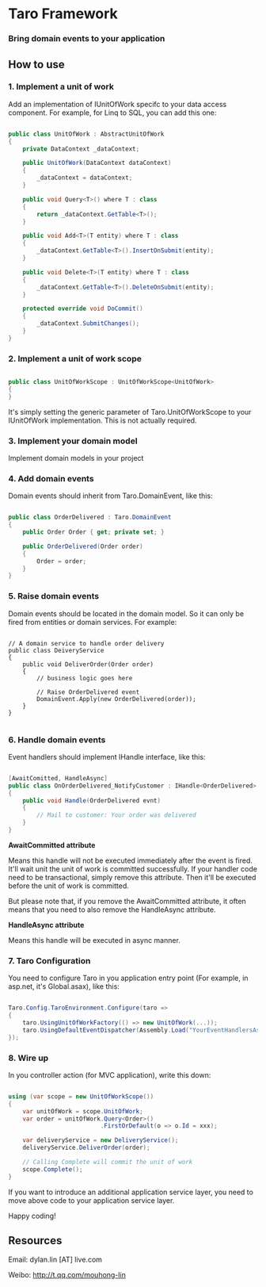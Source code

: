 # Taro Framework

### Bring domain events to your application

## How to use

### 1. Implement a unit of work

Add an implementation of IUnitOfWork specifc to your data access component.
For example, for Linq to SQL, you can add this one:

```csharp

public class UnitOfWork : AbstractUnitOfWork 
{
	private DataContext _dataContext;

	public UnitOfWork(DataContext dataContext)
	{
		_dataContext = dataContext;
	}

	public void Query<T>() where T : class
	{
		return _dataContext.GetTable<T>();
	}

	public void Add<T>(T entity) where T : class 
	{
		_dataContext.GetTable<T>().InsertOnSubmit(entity);
	}

	public void Delete<T>(T entity) where T : class
	{
		_dataContext.GetTable<T>().DeleteOnSubmit(entity);
	}

	protected override void DoCommit()
	{
		_dataContext.SubmitChanges();
	}
}


```

### 2. Implement a unit of work scope

```csharp

public class UnitOfWorkScope : UnitOfWorkScope<UnitOfWork>
{
}

```

It's simply setting the generic parameter of Taro.UnitOfWorkScope<TUnitOfWork> to your IUnitOfWork implementation. This is not actually required.

### 3. Implement your domain model

Implement domain models in your project

### 4. Add domain events

Domain events should inherit from Taro.DomainEvent, like this:

```csharp

public class OrderDelivered : Taro.DomainEvent
{
	public Order Order { get; private set; }

	public OrderDelivered(Order order)
	{
		Order = order;
	}
}

```


### 5. Raise domain events

Domain events should be located in the domain model. So it can only be fired from entities or domain services. For example:

```chsarp

// A domain service to handle order delivery
public class DeiveryService 
{
	public void DeliverOrder(Order order) 
	{
		// business logic goes here
		
		// Raise OrderDelivered event
		DomainEvent.Apply(new OrderDelivered(order));
	}
}


```

### 6. Handle domain events

Event handlers should implement IHandle<TEvent> interface, like this:

```csharp

[AwaitComitted, HandleAsync]
public class OnOrderDelivered_NotifyCustomer : IHandle<OrderDelivered>
{
	public void Handle(OrderDelivered evnt) 
	{
		// Mail to customer: Your order was delivered
	}
}

```

**AwaitCommitted attribute**

Means this handle will not be executed immediately after the event is fired. It'll wait unit the unit of work is committed successfully.
If your handler code need to be transactional, simply remove this attribute. Then it'll be executed before the unit of work is committed.

But please note that, if you remove the AwaitCommitted attribute, it often means that you need to also remove the HandleAsync attribute.

**HandleAsync attribute**

Means this handle will be executed in async manner.

### 7. Taro Configuration

You need to configure Taro in you application entry point (For example, in asp.net, it's Global.asax), like this:

```csharp

Taro.Config.TaroEnvironment.Configure(taro => 
{
	taro.UsingUnitOfWorkFactory(() => new UnitOfWork(...));
	taro.UsingDefaultEventDispatcher(Assembly.Load("YourEventHandlersAssembly"));
});

```

### 8. Wire up

In you controller action (for MVC application), write this down:

```csharp

using (var scope = new UnitOfWorkScope()) 
{
	var unitOfWork = scope.UnitOfWork;
	var order = unitOfWork.Query<Order>()
						  .FirstOrDefault(o => o.Id = xxx);

	var deliveryService = new DeliveryService();
	deliveryService.DeliverOrder(order);

	// Calling Complete will commit the unit of work
	scope.Complete();
}

```

If you want to introduce an additional application service layer, you need to move above code to your application service layer.

Happy coding!

## Resources

Email: dylan.lin [AT] live.com

Weibo: http://t.qq.com/mouhong-lin
